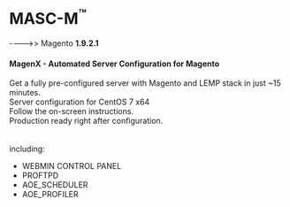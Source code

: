 
MASC-M<sup>™</sup>
======

---->> Magento **1.9.2.1**

#### MagenX - Automated Server Configuration for Magento  <br/>
Get a fully pre-configured server with Magento and LEMP stack in just ~15 minutes.  <br/>
Server configuration for CentOS 7 x64 <br/>
Follow the on-screen instructions. <br/>
Production ready right after configuration. <br/>
<br/>
<br/>
including: <br/>
- WEBMIN CONTROL PANEL <br/>
- PROFTPD <br/>
- AOE_SCHEDULER <br/>
- AOE_PROFILER <br/>
